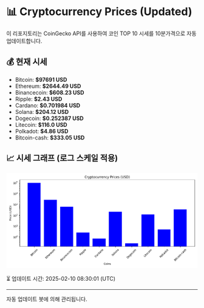 
# 📊 Cryptocurrency Prices (Updated)

이 리포지토리는 CoinGecko API를 사용하여 코인 TOP 10 시세를 10분가격으로 자동 업데이트합니다.

## 💰 현재 시세
- Bitcoin: **$97691 USD**
- Ethereum: **$2644.49 USD**
- Binancecoin: **$608.23 USD**
- Ripple: **$2.43 USD**
- Cardano: **$0.701984 USD**
- Solana: **$204.12 USD**
- Dogecoin: **$0.252387 USD**
- Litecoin: **$116.0 USD**
- Polkadot: **$4.86 USD**
- Bitcoin-cash: **$333.05 USD**

## 📈 시세 그래프 (로그 스케일 적용)
![Crypto Prices](crypto_prices.png)

⏳ 업데이트 시간: 2025-02-10 08:30:01 (UTC)

---
자동 업데이트 봇에 의해 관리됩니다.
